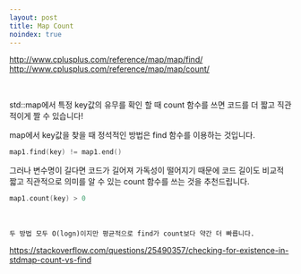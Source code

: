 ```yaml
---
layout: post
title: Map Count
noindex: true
---
```


<http://www.cplusplus.com/reference/map/map/find/>
<http://www.cplusplus.com/reference/map/map/count/>

<br>

std::map에서 특정 key값의 유무를 확인 할 때 count 함수를 쓰면 코드를 더 짧고 직관적이게 짤 수 있습니다!

map에서 key값을 찾을 때 정석적인 방법은 find 함수를 이용하는 것입니다.

```c++
map1.find(key) != map1.end() 
```

그러나 변수명이 길다면 코드가 길어져 가독성이 떨어지기 때문에 코드 길이도 비교적 짧고 직관적으로 의미를 알 수 있는 count 함수를 쓰는 것을 추천드립니다.

```c++
map1.count(key) > 0
```

<br>

` 두 방법 모두 O(logn)이지만 평균적으로 find가 count보다 약간 더 빠릅니다. `

<https://stackoverflow.com/questions/25490357/checking-for-existence-in-stdmap-count-vs-find>